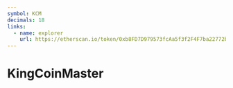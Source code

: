 ```yaml
---
symbol: KCM
decimals: 18
links:
  - name: explorer
    url: https://etherscan.io/token/0xb8FD7D979573fcAa5f3f2F4F7ba22772b1821Ff8
---
```


# KingCoinMaster
